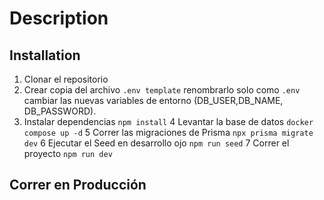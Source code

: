 

# Description


## Installation

1. Clonar el repositorio 
2. Crear copia del archivo ```.env template``` renombrarlo solo como ```.env``` cambiar las nuevas variables de entorno (DB_USER,DB_NAME, DB_PASSWORD).
3. Instalar dependencias ```npm install```
4  Levantar la base de datos  ```docker compose up -d```
5  Correr las migraciones de Prisma  ```npx prisma migrate dev```
6  Ejecutar el Seed en desarrollo ojo  ```npm run seed```
7  Correr el proyecto  ```npm run dev```



## Correr en Producción